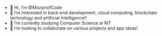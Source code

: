 - 👋 Hi, I’m @MozartofCode
- 👀 I’m interested in back-end development, cloud computing, blockchain technology and artificial Intelligence!!
- 🌱 I’m currently studying Computer Science at RIT
- 💞️ I’m looking to collaborate on various projects and app ideas!
